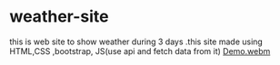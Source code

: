 # weather-site
this is web site to show weather during 3 days .this site made using HTML,CSS ,bootstrap, JS(use api and fetch data from it)
[Demo.webm](https://user-images.githubusercontent.com/61967210/232859244-d9ceb3fa-2187-4d87-827e-d68f7dde5f78.webm)
